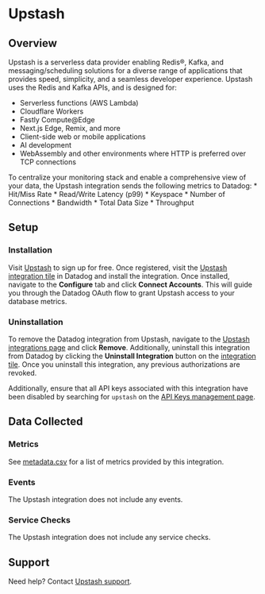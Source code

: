 # Upstash

## Overview

Upstash is a serverless data provider enabling Redis®, Kafka, and messaging/scheduling solutions for a diverse range of applications that provides speed, simplicity, and a seamless developer experience. Upstash uses the Redis and Kafka APIs, and is designed for:

* Serverless functions (AWS Lambda)
* Cloudflare Workers
* Fastly Compute@Edge
* Next.js Edge, Remix, and more
* Client-side web or mobile applications
* AI development
* WebAssembly and other environments where HTTP is preferred over TCP connections

To centralize your monitoring stack and enable a comprehensive view of your data, the Upstash integration sends the following metrics to Datadog:
    * Hit/Miss Rate
    * Read/Write Latency (p99)
    * Keyspace
    * Number of Connections
    * Bandwidth
    * Total Data Size
    * Throughput

## Setup

### Installation

Visit [Upstash][4] to sign up for free. Once registered, visit the [Upstash integration tile][5] in Datadog and install the integration. Once installed, navigate to the **Configure** tab and click **Connect Accounts**. This will guide you through the Datadog OAuth flow to grant Upstash access to your database metrics.

### Uninstallation

To remove the Datadog integration from Upstash, navigate to the [Upstash integrations page][1] and click **Remove**. Additionally, uninstall this integration from Datadog by clicking the **Uninstall Integration** button on the [integration tile][5]. Once you uninstall this integration, any previous authorizations are revoked.

Additionally, ensure that all API keys associated with this integration have been disabled by searching for `upstash` on the [API Keys management page][3].

## Data Collected

### Metrics

See [metadata.csv][6] for a list of metrics provided by this integration.
### Events
The Upstash integration does not include any events.
 
### Service Checks

The Upstash integration does not include any service checks.

## Support
Need help? Contact [Upstash support][7].

[1]: https://console.upstash.com/integration/datadog
[2]: https://upstash.com
[3]: https://app.datadoghq.com/organization-settings/api-keys?filter=Upstash
[4]: https://upstash.com
[5]: https://app.datadoghq.com/integrations/upstash
[6]: https://github.com/DataDog/integrations-extras/blob/master/upstash/metadata.csv
[7]: mailto:support@upstash.com